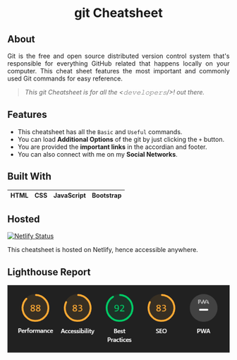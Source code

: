 <h1 align='center'>git Cheatsheet</h1>

## About
<p align='justify'>
Git is the free and open source distributed version control system that's responsible for everything GitHub related that happens locally on your computer. 
This cheat sheet features the most important and commonly used Git commands for easy reference.
  
> _This git Cheatsheet is for all the <𝚍𝚎𝚟𝚎𝚕𝚘𝚙𝚎𝚛𝚜/>! out there._
</p>

## Features
* This cheatsheet has all the `Basic` and `Useful` commands.
* You can load **Additional Options** of the git by just clicking the `+` button.
* You are provided the **important links** in the accordian and footer.
* You can also connect with me on my **Social Networks**.

## Built With
|HTML|CSS|JavaScript|Bootstrap|
|---|---|---|---|

## Hosted 
[![Netlify Status](https://api.netlify.com/api/v1/badges/a8fc2494-0225-42af-a3df-34606239f1c0/deploy-status)](https://app.netlify.com/sites/git-everything-is-local/deploys)

This cheatsheet is hosted on Netlify, hence accessible anywhere.

## Lighthouse Report
![image](https://github.com/TheNewC0der-24/git-cheatsheet/blob/master/Lighthouse%20Report.png)


